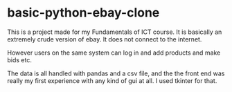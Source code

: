 # basic-python-ebay-clone
This is a project made for my Fundamentals of ICT course.
It is basically an extremely crude version of ebay. It does not connect to the internet.

However users on the same system can log in and add products and make bids etc.

The data is all handled with pandas and a csv file, and the the front end was really my first experience with
any kind of gui at all. I used tkinter for that.
